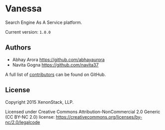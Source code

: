 # Vanessa

Search Engine As A Service platform.

Current version: `1.0.0`

Authors
-----------------------------------------------------------
* Abhay Arora <https://github.com/abhayaurora>
* Navita Gogna <https://github.com/navita37>

A full list of [contributors](https://github.com/xenonstack/vanessa/graphs/contributors?type=a) can be found on GitHub.

License
-----------------------------------------------------------
Copyright 2015 XenonStack, LLP.

Licensed under Creative Commons Attribution-NonCommercial 2.0 Generic (CC BY-NC 2.0) license: https://creativecommons.org/licenses/by-nc/2.0/legalcode
